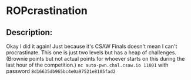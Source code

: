 
# ROPcrastination
## Description:
Okay I did it again! Just because it's CSAW Finals doesn't mean I can't procrastinate. This one is just two levels but has a heap of challenges. (Brownie points but not actual points for whoever starts on this during the last hour of the competition.) `nc auto-pwn.chal.csaw.io 11001` with password `8d16635db965bc4e0a97521e8105fad2`

